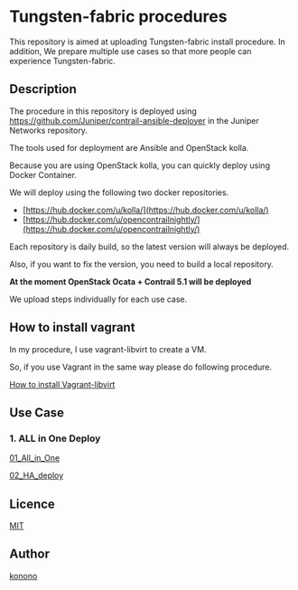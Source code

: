 Tungsten-fabric procedures
====

This repository is aimed at uploading Tungsten-fabric install procedure.
In addition, We prepare multiple use cases so that more people can experience Tungsten-fabric.

## Description

The procedure in this repository is deployed using https://github.com/Juniper/contrail-ansible-deployer in the Juniper Networks repository.

The tools used for deployment are Ansible and OpenStack kolla.

Because you are using OpenStack kolla, you can quickly deploy using Docker Container.

We will deploy using the following two docker repositories.
   - [https://hub.docker.com/u/kolla/](https://hub.docker.com/u/kolla/) 
   - [https://hub.docker.com/u/opencontrailnightly/](https://hub.docker.com/u/opencontrailnightly/)

Each repository is daily build, so the latest version will always be deployed.

Also, if you want to fix the version, you need to build a local repository.

**At the moment OpenStack Ocata + Contrail 5.1 will be deployed**

We upload steps individually for each use case.

## How to install vagrant

In my procedure, I use vagrant-libvirt to create a VM.

So, if you use Vagrant in the same way please do following procedure.

[How to install Vagrant-libvirt](https://github.com/konono/tungsten-fabric-procedures/blob/master/vagrant/01_install_vagrant-libvirt.md)

## Use Case
### 1. ALL in One Deploy
[01_All_in_One](https://github.com/konono/tungsten-fabric-procedures/blob/master/01_All_in_One.md)

[02_HA_deploy](https://github.com/konono/tungsten-fabric-procedures/blob/master/02_HA_deploy.md)

## Licence

[MIT](https://github.com/tcnksm/tool/blob/master/LICENCE)

## Author

[konono](https://github.com/konono)


